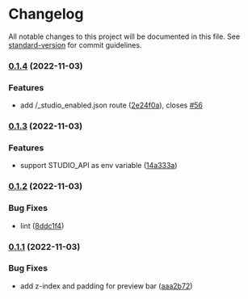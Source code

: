 # Changelog

All notable changes to this project will be documented in this file. See [standard-version](https://github.com/conventional-changelog/standard-version) for commit guidelines.

### [0.1.4](https://github.com/nuxtlabs/studio.nuxt.com/compare/v0.1.3...v0.1.4) (2022-11-03)


### Features

* add /_studio_enabled.json route ([2e24f0a](https://github.com/nuxtlabs/studio.nuxt.com/commit/2e24f0acf766e05d19b0aaf7532383e5b51648ce)), closes [#56](https://github.com/nuxtlabs/studio.nuxt.com/issues/56)

### [0.1.3](https://github.com/nuxtlabs/studio.nuxt.com/compare/v0.1.2...v0.1.3) (2022-11-03)


### Features

* support STUDIO_API as env variable ([14a333a](https://github.com/nuxtlabs/studio.nuxt.com/commit/14a333a4327463225b6894503c366ecc6ccd2364))

### [0.1.2](https://github.com/nuxtlabs/studio.nuxt.com/compare/v0.1.1...v0.1.2) (2022-11-03)


### Bug Fixes

* lint ([8ddc1f4](https://github.com/nuxtlabs/studio.nuxt.com/commit/8ddc1f4d9accfad13ccd3d79283c7646137931c3))

### [0.1.1](https://github.com/nuxtlabs/studio.nuxt.com/compare/v0.1.0...v0.1.1) (2022-11-03)


### Bug Fixes

* add z-index and padding for preview bar ([aaa2b72](https://github.com/nuxtlabs/studio.nuxt.com/commit/aaa2b72c59d823bb6df7c7d8bb3755b055f5545b))
